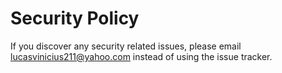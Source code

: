 # Security Policy

If you discover any security related issues, please email lucasvinicius211@yahoo.com instead of using the issue tracker.
